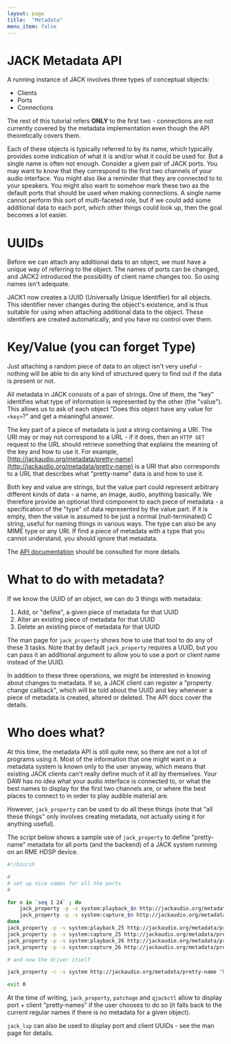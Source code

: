 ```yaml
---
layout: page
title:  "Metadata"
menu_item: false
---
```


# JACK Metadata API

A running instance of JACK involves three types of conceptual objects:

* Clients
* Ports
* Connections

The rest of this tutorial refers **ONLY** to the first two - connections are not currently covered by the metadata implementation even though the API theoretically covers them.

Each of these objects is typically referred to by its name, which typically provides some indication of what it is and/or what it could be used for.
But a single name is often not enough.
Consider a given pair of JACK ports. You may want to know that they correspond to the first two channels of your audio interface.
You might also like a reminder that they are connected to to your speakers. 
You might also want to somehow mark these two as the default ports that should be used when making connections.
A single name cannot perform this sort of multi-faceted role, but if we could add some additional data to each port, which other things could look up, then the goal becomes a lot easier.


# UUIDs

Before we can attach any additional data to an object, we must have a unique way of referring to the object. The names of ports can be changed, and JACK2 introduced the possibility of client name changes too. So using names isn't adequate.

JACK1 now creates a UUID (Universally Unique Identifier) for all objects. This identifier never changes during the object's existence, and is thus suitable for using when attaching additional data to the object. These identifiers are created automatically, and you have no control over them.


# Key/Value (you can forget Type)

Just attaching a random piece of data to an object isn't very useful - nothing will be able to do any kind of structured query to find out if the data is present or not.

All metadata in JACK consists of a pair of strings. One of them, the "key" identifies what type of information is represented by the other (the "value").
This allows us to ask of each object "Does this object have any value for `<key>`?" and get a meaningful answer.

The key part of a piece of metadata is just a string containing a URI.
The URI may or may not correspond to a URL - if it does, then an `HTTP GET` request to the URL should retrieve something that explains the meaning of the key and how to use it.
For example, [http://jackaudio.org/metadata/pretty-name](http://jackaudio.org/metadata/pretty-name) is a URI that also corresponds to a URL that describes what "pretty-name" data is and how to use it.

Both key and value are strings, but the value part could represent arbitrary different kinds of data - a name, an image, audio, anything basically.
We therefore provide an optional third component to each piece of metadata - a specification of the "type" of data represented by the value part. 
If it is empty, then the value is assumed to be just a normal (null-terminated) C string, useful for naming things in various ways. 
The type can also be any MIME type or any URI. If find a piece of metadata with a type that you cannot understand, you should ignore that metadata.

The [API documentation](http://jackaudio.org/files/docs/html/group__Metadata.html) should be consulted for more details.

# What to do with metadata?

If we know the UUID of an object, we can do 3 things with metadata:

1. Add, or "define", a given piece of metadata for that UUID
2. Alter an existing piece of metadata for that UUID
3. Delete an existing piece of metadata for that UUID

The man page for `jack_property` shows how to use that tool to do any of these 3 tasks. Note that by default `jack_property` requires a UUID, but you can pass it an additional argument to allow you to use a port or client name instead of the UUID.

In addition to these three operations, we might be interested in knowing about changes to metadata. 
If so, a JACK client can register a "property change callback", which will be told about the UUID and key whenever a piece of metadata is created, altered or deleted. 
The API docs cover the details.

# Who does what?

At this time, the metadata API is still quite new, so there are not a lot of programs using it.
Most of the information that one might want in a metadata system is known only to the user anyway, which means that existing JACK clients can't really define much of it all by themselves.
Your DAW has no idea what your audio interface is connected to, or what the best names to display for the first two channels are, or where the best places to connect to in order to play audible material are.

However, `jack_property` can be used to do all these things (note that "all these things" only involves creating metadata, not actually using it for anything useful).

The script below shows a sample use of `jack_property` to define "pretty-name" metadata for all ports (and the backend) of a JACK system running on an RME HDSP device.

```bash
#!/bin/sh

#
# set up nice names for all the ports
#

for n in `seq 1 24` ; do
    jack_property -p -s system:playback_$n http://jackaudio.org/metadata/pretty-name "ADAT $n"
    jack_property -p -s system:capture_$n http://jackaudio.org/metadata/pretty-name "ADAT $n"
done
jack_property -p -s system:playback_25 http://jackaudio.org/metadata/pretty-name "S/PDIF L"
jack_property -p -s system:capture_25 http://jackaudio.org/metadata/pretty-name "S/PDIF L"
jack_property -p -s system:playback_26 http://jackaudio.org/metadata/pretty-name "S/PDIF R"
jack_property -p -s system:capture_26 http://jackaudio.org/metadata/pretty-name "S/PDIF R"

# and now the driver itself

jack_property -c -s system http://jackaudio.org/metadata/pretty-name "RME HDSP"

exit 0
```

At the time of writing, `jack_property`, `patchage` and `qjackctl` allow to display port + client "pretty-names" if the user chooses to do so (it falls back to the current regular names if there is no metadata for a given object).

`jack_lsp` can also be used to display port and client UUIDs - see the man page for details.
